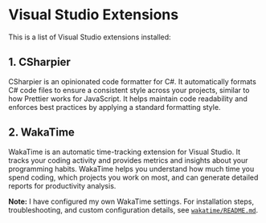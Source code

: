 # Visual Studio Extensions

This is a list of Visual Studio extensions installed:

## 1. CSharpier
CSharpier is an opinionated code formatter for C#. It automatically formats C# code files to ensure a consistent style across your projects, similar to how Prettier works for JavaScript. It helps maintain code readability and enforces best practices by applying a standard formatting style.

## 2. WakaTime
WakaTime is an automatic time-tracking extension for Visual Studio. It tracks your coding activity and provides metrics and insights about your programming habits. WakaTime helps you understand how much time you spend coding, which projects you work on most, and can generate detailed reports for productivity analysis.

**Note:** I have configured my own WakaTime settings. For installation steps, troubleshooting, and custom configuration details, see [`wakatime/README.md`](wakatime/README.md).
